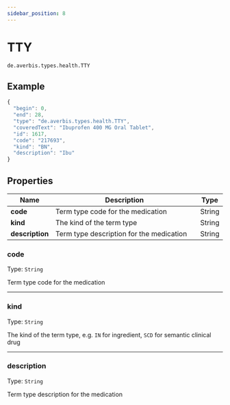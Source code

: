 ```yaml
---
sidebar_position: 8
---
```


# TTY

`de.averbis.types.health.TTY`


## Example

```js title="THE TTY OBJECT"
{
  "begin": 0,
  "end": 28,
  "type": "de.averbis.types.health.TTY",
  "coveredText": "Ibuprofen 400 MG Oral Tablet",
  "id": 1617,
  "code": "217693",
  "kind": "BN",
  "description": "Ibu"
}
```

## Properties
<table>
  <thead>
    <tr>
      <th width="20%">Name</th>
      <th width="70%">Description</th>
       <th width="10%">Type</th>
    </tr>
  </thead>
  <tbody>
     <tr>
      <td><b>code</b></td>
      <td>Term type code for the medication</td>
      <td>String</td>
    </tr>
     <tr>
      <td><b>kind</b></td>
      <td>The kind of the term type</td>
      <td>String</td>
    </tr>
    <tr>
      <td><b>description</b></td>
      <td>Term type description for the medication</td>
      <td>String</td>
    </tr>
  </tbody>
</table>


### code 
Type: `String`

Term type code for the medication

---

### kind
Type: `String`

The kind of the term type, e.g. `IN` for ingredient, `SCD` for semantic clinical drug

---

### description
Type: `String`

Term type description for the medication

